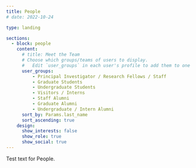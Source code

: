 ```yaml
---
title: People
# date: 2022-10-24

type: landing

sections:
  - block: people
    content:
      # title: Meet the Team
      # Choose which groups/teams of users to display.
      #   Edit `user_groups` in each user's profile to add them to one or more of these groups.
      user_groups:
          - Principal Investigator / Research Fellows / Staff
          - Graduate Students
          - Undergraduate Students
          - Visitors / Interns
          - Staff Alumni
          - Graduate Alumni
          - Undergraduate / Intern Alumni
      sort_by: Params.last_name
      sort_ascending: true
    design:
      show_interests: false
      show_role: true
      show_social: true
---
```

Test text for People.